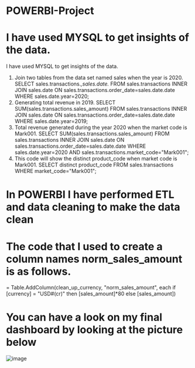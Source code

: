 # POWERBI-Project
# I have used MYSQL to get insights of the data.
I have used MYSQL to get insights of the data.
1. Join two tables from the data set named sales when the year is 2020.
SELECT sales.transactions.*,sales.date.*
FROM sales.transactions INNER JOIN sales.date ON sales.transactions.order_date=sales.date.date
WHERE sales.date.year=2020;
2.  Generating total revenue in 2019.
SELECT SUM(sales.transactions.sales_amount) FROM sales.transactions INNER JOIN sales.date ON sales.transactions.order_date=sales.date.date
WHERE sales.date.year=2019;
3. Total revenue generated during the year 2020 when the market code is Mark001.
SELECT SUM(sales.transactions.sales_amount) FROM sales.transactions INNER JOIN sales.date ON sales.transactions.order_date=sales.date.date
WHERE sales.date.year=2020 AND sales.transactions.market_code="Mark001";
4. This code will show the distinct product_code when market code is Mark001.
SELECT distinct product_code FROM sales.transactions WHERE market_code="Mark001";
# In POWERBI I have performed ETL and data cleaning to make the data clean
# The code that I used to create a column names norm_sales_amount is as follows.
= Table.AddColumn(clean_up_currency, "norm_sales_amount", each if [currency] = "USD#(cr)" then [sales_amount]*80 else [sales_amount])
# You can have a look on my final dashboard by looking at the picture below

![image](https://user-images.githubusercontent.com/116423607/227150703-6690ed18-2827-4c1f-b670-761e1500570b.png)


